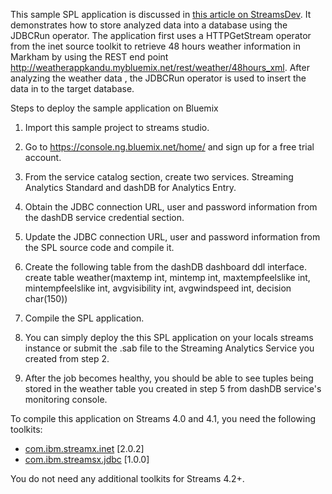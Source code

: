 This sample SPL application is discussed in [this article on StreamsDev](https://developer.ibm.com/streamsdev/docs/developing-streams-applications-with-the-jdbcrun-operator/).  It demonstrates how to store analyzed data into a database using the JDBCRun operator.  The application first uses a HTTPGetStream operator from the inet source toolkit to retrieve 48 hours weather information in Markham by using the REST end point http://weatherappkandu.mybluemix.net/rest/weather/48hours_xml.    After analyzing the weather data , the JDBCRun operator is used to insert the data in to the target database. 

Steps to deploy the sample application on Bluemix 

1. Import this sample project to streams studio.

2. Go to https://console.ng.bluemix.net/home/ and sign up for a free trial account.

4. From the service catalog section, create two services. Streaming Analytics Standard and dashDB for Analytics Entry.

5. Obtain the JDBC connection URL, user and password information from the dashDB service credential section.

6. Update the JDBC connection URL, user and password information from the SPL source code and compile it.

6. Create the following table from the dashDB dashboard ddl interface.
create table weather(maxtemp int, mintemp int, maxtempfeelslike int, mintempfeelslike int, avgvisibility int, avgwindspeed int, decision char(150))

7. Compile the SPL application. 

8. You can simply deploy the this SPL application on your locals streams instance or submit the .sab file to the Streaming Analytics Service you created from step 2.

9. After the job becomes healthy, you should be able to see tuples being stored in the weather table you created in step 5 from dashDB service's monitoring console.


To compile this application on Streams 4.0 and 4.1, you need the following toolkits: 
* [com.ibm.streamx.inet](https://github.com/IBMStreams/streamsx.inet) [2.0.2]
* [com.ibm.streamsx.jdbc](https://github.com/IBMStreams/streamsx.jdbc) [1.0.0]

You do not need any additional toolkits for Streams 4.2+.

